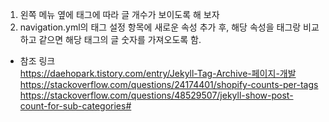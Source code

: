 1. 왼쪽 메뉴 옆에 태그에 따라 글 개수가 보이도록 해 보자  
2. navigation.yml의 태그 설정 항목에 새로운 속성 추가 후, 해당 속성을 태그랑 비교하고 같으면 해당 태그의 글 숫자를 가져오도록 함.

- 참조 링크  
https://daehopark.tistory.com/entry/Jekyll-Tag-Archive-페이지-개발  
https://stackoverflow.com/questions/24174401/shopify-counts-per-tags  
https://stackoverflow.com/questions/48529507/jekyll-show-post-count-for-sub-categories# 
